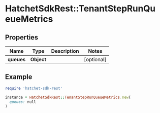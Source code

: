# HatchetSdkRest::TenantStepRunQueueMetrics

## Properties

| Name | Type | Description | Notes |
| ---- | ---- | ----------- | ----- |
| **queues** | **Object** |  | [optional] |

## Example

```ruby
require 'hatchet-sdk-rest'

instance = HatchetSdkRest::TenantStepRunQueueMetrics.new(
  queues: null
)
```

